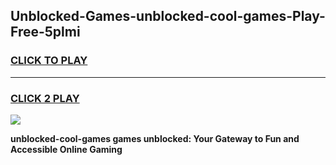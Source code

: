 
## Unblocked-Games-unblocked-cool-games-Play-Free-5plmi
<h3>
<a href="https://premium76.site?title=unblocked-cool-games&ref=18A1">CLICK TO PLAY</a></h3>
<hr>

<h3>
<a href="https://premium76.site?title=unblocked-cool-games&ref=18A1">CLICK 2 PLAY</a>
  
</h3>

<a href="https://premium76.site?title=unblocked-cool-games&ref=18A1"><img src="https://clearcache.store/games.png"></a>


**unblocked-cool-games games unblocked: Your Gateway to Fun and Accessible Online Gaming**
